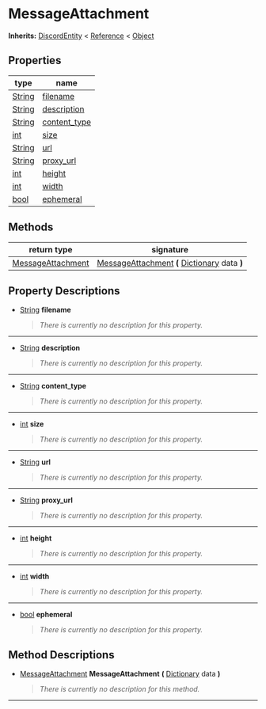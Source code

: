   
# MessageAttachment
  
**Inherits:** [DiscordEntity](./class_discordentity.md) < [Reference](https://docs.godotengine.org/en/3.5/classes/class_reference.html) < [Object](https://docs.godotengine.org/en/3.5/classes/class_object.html)  
  
  
## Properties
  
| type                                                                    | name                                    |
|-------------------------------------------------------------------------|-----------------------------------------|
| [String](https://docs.godotengine.org/en/3.5/classes/class_string.html) | [filename](#property-filename)          |
| [String](https://docs.godotengine.org/en/3.5/classes/class_string.html) | [description](#property-description)    |
| [String](https://docs.godotengine.org/en/3.5/classes/class_string.html) | [content\_type](#property-content-type) |
| [int](https://docs.godotengine.org/en/3.5/classes/class_int.html)       | [size](#property-size)                  |
| [String](https://docs.godotengine.org/en/3.5/classes/class_string.html) | [url](#property-url)                    |
| [String](https://docs.godotengine.org/en/3.5/classes/class_string.html) | [proxy\_url](#property-proxy-url)       |
| [int](https://docs.godotengine.org/en/3.5/classes/class_int.html)       | [height](#property-height)              |
| [int](https://docs.godotengine.org/en/3.5/classes/class_int.html)       | [width](#property-width)                |
| [bool](https://docs.godotengine.org/en/3.5/classes/class_bool.html)     | [ephemeral](#property-ephemeral)        |  
  
## Methods
  
| return type                                       | signature                                                                                                                                       |
|---------------------------------------------------|-------------------------------------------------------------------------------------------------------------------------------------------------|
| [MessageAttachment](./class_messageattachment.md) | [MessageAttachment](#method-MessageAttachment) **(** [Dictionary](https://docs.godotengine.org/en/3.5/classes/class_dictionary.html) data **)** |  
  
## Property Descriptions
  
- <a name="property-filename"></a>[String](https://docs.godotengine.org/en/3.5/classes/class_string.html) **filename**  
  
	> *There is currently no description for this property.*  
________________

- <a name="property-description"></a>[String](https://docs.godotengine.org/en/3.5/classes/class_string.html) **description**  
  
	> *There is currently no description for this property.*  
________________

- <a name="property-content-type"></a>[String](https://docs.godotengine.org/en/3.5/classes/class_string.html) **content_type**  
  
	> *There is currently no description for this property.*  
________________

- <a name="property-size"></a>[int](https://docs.godotengine.org/en/3.5/classes/class_int.html) **size**  
  
	> *There is currently no description for this property.*  
________________

- <a name="property-url"></a>[String](https://docs.godotengine.org/en/3.5/classes/class_string.html) **url**  
  
	> *There is currently no description for this property.*  
________________

- <a name="property-proxy-url"></a>[String](https://docs.godotengine.org/en/3.5/classes/class_string.html) **proxy_url**  
  
	> *There is currently no description for this property.*  
________________

- <a name="property-height"></a>[int](https://docs.godotengine.org/en/3.5/classes/class_int.html) **height**  
  
	> *There is currently no description for this property.*  
________________

- <a name="property-width"></a>[int](https://docs.godotengine.org/en/3.5/classes/class_int.html) **width**  
  
	> *There is currently no description for this property.*  
________________

- <a name="property-ephemeral"></a>[bool](https://docs.godotengine.org/en/3.5/classes/class_bool.html) **ephemeral**  
  
	> *There is currently no description for this property.*
  
  
## Method Descriptions
  
- <a name="method-MessageAttachment"></a>[MessageAttachment](./class_messageattachment.md) **MessageAttachment** **(** [Dictionary](https://docs.godotengine.org/en/3.5/classes/class_dictionary.html) data **)**  
  
	> *There is currently no description for this method.*  
________________

  
